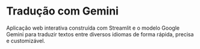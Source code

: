 # Tradução com Gemini
Aplicação web interativa construída com Streamlit e o modelo Google Gemini para traduzir textos entre diversos idiomas de forma rápida, precisa e customizável.
